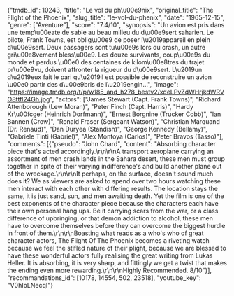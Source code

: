 {"tmdb_id": 10243, "title": "Le vol du ph\u00e9nix", "original_title": "The Flight of the Phoenix", "slug_title": "le-vol-du-phenix", "date": "1965-12-15", "genre": ["Aventure"], "score": "7.4/10", "synopsis": "Un avion est pris dans une temp\u00eate de sable au beau milieu du d\u00e9sert saharien. Le pilote, Frank Towns, est oblig\u00e9 de poser l\u2019appareil en plein d\u00e9sert. Deux passagers sont tu\u00e9s lors du crash, un autre gri\u00e8vement bless\u00e9. Les douze survivants, coup\u00e9s du monde et perdus \u00e0 des centaines de kilom\u00e8tres du trajet pr\u00e9vu, doivent affronter la rigueur du d\u00e9sert. L\u2019un d\u2019eux fait le pari qu\u2019il est possible de reconstruire un avion \u00e0 partir des d\u00e9bris de l\u2019engin...", "image": "https://image.tmdb.org/t/p/w185_and_h278_bestv2/xdeLPvZdWHrjkdWRVO8ttfl24Gh.jpg", "actors": ["James Stewart (Capt. Frank Towns)", "Richard Attenborough (Lew Moran)", "Peter Finch (Capt. Harris)", "Hardy Kr\u00fcger (Heinrich Dorfmann)", "Ernest Borgnine (Trucker Cobb)", "Ian Bannen (Crow)", "Ronald Fraser (Sergeant Watson)", "Christian Marquand (Dr. Renaud)", "Dan Duryea (Standish)", "George Kennedy (Bellamy)", "Gabriele Tinti (Gabriel)", "Alex Montoya (Carlos)", "Peter Bravos (Tasso)"], "comments": [{"pseudo": "John Chard", "content": "Absorbing character piece that's acted accordingly.\r\n\r\nA transport aeroplane carrying an assortment of men crash lands in the Sahara desert, these men must group together in spite of their varying indifference's and build another plane out of the wreckage.\r\n\r\nIt perhaps, on the surface, doesn't sound much does it? We as viewers are asked to spend over two hours watching these men interact with each other with differing results. The location stays the same, it is just sand, sun, and men awaiting death. Yet the film is one of the best exponents of the character piece because the characters each have their own personal hang ups. Be it carrying scars from the war, or a class difference of upbringing, or that demon addiction to alcohol, these men have to overcome themselves before they can overcome the biggest hurdle in front of them.\r\n\r\nBoasting what reads as a who's who of great character actors, The Flight Of The Phoenix becomes a riveting watch because we feel the stifled nature of their plight, because we are blessed to have these wonderful actors fully realising the great writing from Lukas Heller. It is absorbing, it is very sharp, and fittingly we get a twist that makes the ending even more rewarding.\r\n\r\nHighly Recommended. 8/10"}], "recommandations_id": [10178, 14554, 502, 23518], "youtube_key": "V0hIoLNecqI"}